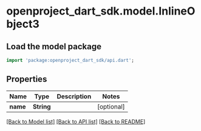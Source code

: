 # openproject_dart_sdk.model.InlineObject3

## Load the model package
```dart
import 'package:openproject_dart_sdk/api.dart';
```

## Properties
Name | Type | Description | Notes
------------ | ------------- | ------------- | -------------
**name** | **String** |  | [optional] 

[[Back to Model list]](../README.md#documentation-for-models) [[Back to API list]](../README.md#documentation-for-api-endpoints) [[Back to README]](../README.md)


